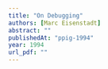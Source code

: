 ```yaml
---
title: "On Debugging"
authors: [Marc Eisenstadt]
abstract: ""
publishedAt: "ppig-1994"
year: 1994
url_pdf: ""
---
```

